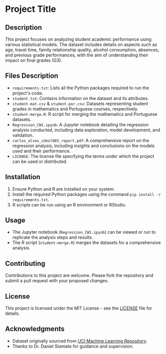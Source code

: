 
# Project Title

## Description

This project focuses on analyzing student academic performance using various statistical models. The dataset includes details on aspects such as age, travel time, family relationship quality, alcohol consumption, absences, and previous grade performances, with the aim of understanding their impact on final grades (G3).

## Files Description

- `requirements.txt`: Lists all the Python packages required to run the project's code.
- `student.txt`: Contains information on the dataset and its attributes.
- `student-mat.csv` & `student-por.csv`: Datasets representing student grades in mathematics and Portuguese courses, respectively.
- `student-merge.R`: R script for merging the mathematics and Portuguese datasets.
- `Regression_CW1.ipynb`: A Jupyter notebook detailing the regression analysis conducted, including data exploration, model development, and validation.
- `carlos_alves_cdeol003_report.pdf`: A comprehensive report on the regression analysis, including insights and conclusions on the models used and their performance.
- `LICENSE`: The license file specifying the terms under which the project can be used or distributed.

## Installation

1. Ensure Python and R are installed on your system.
2. Install the required Python packages using the command `pip install -r requirements.txt`.
3. R scripts can be run using an R environment or RStudio.

## Usage

- The Jupyter notebook (`Regression_CW1.ipynb`) can be viewed or run to replicate the analysis steps and results.
- The R script (`student-merge.R`) merges the datasets for a comprehensive analysis.

## Contributing

Contributions to this project are welcome. Please fork the repository and submit a pull request with your proposed changes.

## License

This project is licensed under the MIT License - see the [LICENSE](LICENSE) file for details.

## Acknowledgments

- Dataset originally sourced from [UCI Machine Learning Repository](https://archive.ics.uci.edu/ml/index.php).
- Thanks to Dr. Daniel Stamate for guidance and supervision.
